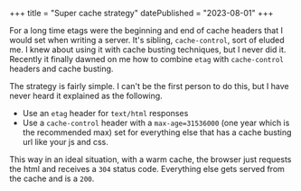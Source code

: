 +++
title = "Super cache strategy"
datePublished = "2023-08-01"
+++

For a long time etags were the beginning and end of cache headers that I would set when writing a server. It's sibling, `cache-control`, sort of eluded me. I knew about using it with cache busting techniques, but I never did it. Recently it finally dawned on me how to combine `etag` with `cache-control` headers and cache busting.

The strategy is fairly simple. I can't be the first person to do this, but I have never heard it explained as the following.

- Use an `etag` header for `text/html` responses
- Use a `cache-control` header with a `max-age=31536000` (one year which is the recommended max) set for everything else that has a cache busting url like your js and css.

This way in an ideal situation, with a warm cache, the browser just requests the html and receives a `304` status code. Everything else gets served from the cache and is a `200`.
